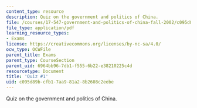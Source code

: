 ```yaml
---
content_type: resource
description: Quiz on the government and politics of China.
file: /courses/17-547-government-and-politics-of-china-fall-2002/c095d89bcfb17aa981a28b2608c2eebe_54702_quiz1.pdf
file_type: application/pdf
learning_resource_types:
- Exams
license: https://creativecommons.org/licenses/by-nc-sa/4.0/
ocw_type: OCWFile
parent_title: Exams
parent_type: CourseSection
parent_uid: 6964bb96-7db1-f555-6b22-e38210225c4d
resourcetype: Document
title: 'Quiz #1'
uid: c095d89b-cfb1-7aa9-81a2-8b2608c2eebe
---
```

Quiz on the government and politics of China.